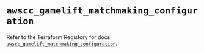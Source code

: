 # `awscc_gamelift_matchmaking_configuration`

Refer to the Terraform Registory for docs: [`awscc_gamelift_matchmaking_configuration`](https://registry.terraform.io/providers/hashicorp/awscc/0.70.0/docs/resources/gamelift_matchmaking_configuration).
